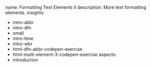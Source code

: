 name: Formatting Text Elements II
description: More text formatting elements.
insights:
  - intro-abbr
  - intro-dfn
  - small
  - intro-time
  - intro-wbr
  - html-dfn-abbr-codepen-exercise
  - html-multi-element-3-codepen-exercise
aspects:
  - introduction
 
